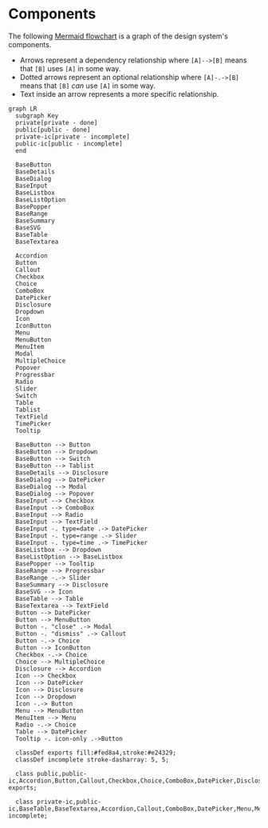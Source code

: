 # Components

The following [Mermaid flowchart](https://mermaid-js.github.io/mermaid/#/flowchart) is a graph of the design system's components.

- Arrows represent a dependency relationship where `[A]-->[B]` means that `[B]` uses `[A]` in some way.
- Dotted arrows represent an optional relationship where `[A]-.->[B]` means that `[B]` _can_ use `[A]` in some way.
- Text inside an arrow represents a more specific relationship.

```mermaid
graph LR
  subgraph Key
  private[private - done]
  public[public - done]
  private-ic[private - incomplete]
  public-ic[public - incomplete]
  end

  BaseButton
  BaseDetails
  BaseDialog
  BaseInput
  BaseListbox
  BaseListOption
  BasePopper
  BaseRange
  BaseSummary
  BaseSVG
  BaseTable
  BaseTextarea

  Accordion
  Button
  Callout
  Checkbox
  Choice
  ComboBox
  DatePicker
  Disclosure
  Dropdown
  Icon
  IconButton
  Menu
  MenuButton
  MenuItem
  Modal
  MultipleChoice
  Popover
  Progressbar
  Radio
  Slider
  Switch
  Table
  Tablist
  TextField
  TimePicker
  Tooltip

  BaseButton --> Button
  BaseButton --> Dropdown
  BaseButton --> Switch
  BaseButton --> Tablist
  BaseDetails --> Disclosure
  BaseDialog --> DatePicker
  BaseDialog --> Modal
  BaseDialog --> Popover
  BaseInput --> Checkbox
  BaseInput --> ComboBox
  BaseInput --> Radio
  BaseInput --> TextField
  BaseInput -. type=date .-> DatePicker
  BaseInput -. type=range .-> Slider
  BaseInput -. type=time .-> TimePicker
  BaseListbox --> Dropdown
  BaseListOption --> BaseListbox
  BasePopper --> Tooltip
  BaseRange --> Progressbar
  BaseRange -.-> Slider
  BaseSummary --> Disclosure
  BaseSVG --> Icon
  BaseTable --> Table
  BaseTextarea --> TextField
  Button --> DatePicker
  Button --> MenuButton
  Button -. "close" .-> Modal
  Button -. "dismiss" .-> Callout
  Button -.-> Choice
  Button --> IconButton
  Checkbox -.-> Choice
  Choice --> MultipleChoice
  Disclosure --> Accordion
  Icon --> Checkbox
  Icon --> DatePicker
  Icon --> Disclosure
  Icon --> Dropdown
  Icon -.-> Button
  Menu --> MenuButton
  MenuItem --> Menu
  Radio -.-> Choice
  Table --> DatePicker
  Tooltip -. icon-only .->Button

  classDef exports fill:#fed8a4,stroke:#e24329;
  classDef incomplete stroke-dasharray: 5, 5;

  class public,public-ic,Accordion,Button,Callout,Checkbox,Choice,ComboBox,DatePicker,Disclosure,Dropdown,Icon,IconButton,Menu,MenuButton,Modal,MultipleChoice,Popover,Progressbar,Slider,Switch,Table,Tablist,TimePicker,TextField,Tooltip exports;

  class private-ic,public-ic,BaseTable,BaseTextarea,Accordion,Callout,ComboBox,DatePicker,Menu,MenuButton,MenuItem,Popover,Progressbar,Slider,Table,Tablist,TimePicker incomplete;
```
